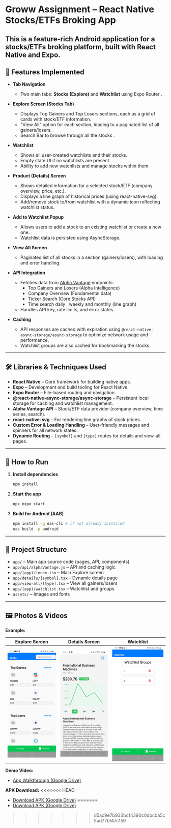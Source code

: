 # Groww Assignment – React Native Stocks/ETFs Broking App

This is a feature-rich Android application for a stocks/ETFs broking platform, built with React Native and Expo. 
---

## 📱 Features Implemented

- **Tab Navigation**
  - Two main tabs: **Stocks (Explore)** and **Watchlist** using Expo Router .

- **Explore Screen (Stocks Tab)**
  - Displays Top Gainers and Top Losers sections, each as a grid of cards with stock/ETF information.
  - "View All" option for each section, leading to a paginated list of all gainers/losers.
  - Search Bar to browse through all the stocks .
- **Watchlist**
  - Shows all user-created watchlists and their stocks.
  - Empty state UI if no watchlists are present.
  - Ability to add new watchlists and manage stocks within them.

- **Product (Details) Screen**
  - Shows detailed information for a selected stock/ETF (company overview, price, etc.).
  - Displays a line graph of historical prices (using react-native-svg).
  - Add/remove stock to/from watchlist with a dynamic icon reflecting watchlist status.

- **Add to Watchlist Popup**
  - Allows users to add a stock to an existing watchlist or create a new one.
  - Watchlist data is persisted using AsyncStorage.

- **View All Screen**
  - Paginated list of all stocks in a section (gainers/losers), with loading and error handling.

- **API Integration**
  - Fetches data from [Alpha Vantage](https://www.alphavantage.co) endpoints:
    - Top Gainers and Losers (Alpha Intelligence)
    - Company Overview (Fundamental data)
    - Ticker Search (Core Stocks API)
    - Time search daily , weekly and monthly (line graph)
  - Handles API key, rate limits, and error states.

- **Caching**
  - API responses are cached with expiration using `@react-native-async-storage/async-storage` to optimize network usage and performance.
  - Watchlist groups are also cached for bookmarking the stocks.

---

## 🛠️ Libraries & Techniques Used

- **React Native** – Core framework for building native apps.
- **Expo** – Development and build tooling for React Native.
- **Expo Router** – File-based routing and navigation.
- **@react-native-async-storage/async-storage** – Persistent local storage for caching and watchlist management.
- **Alpha Vantage API** – Stock/ETF data provider (company overview, time series, search).
- **react-native-svg** – For rendering line graphs of stock prices.
- **Custom Error & Loading Handling** – User-friendly messages and spinners for all network states.
- **Dynamic Routing** – `[symbol]` and `[type]` routes for details and view-all pages.

---

## 🚦 How to Run

1. **Install dependencies**
   ```bash
   npm install
   ```
2. **Start the app**
   ```bash
   npx expo start
   ```
3. **Build for Android (AAB)**
   ```bash
   npm install -g eas-cli # if not already installed
   eas build -p android
   ```

---

## 📁 Project Structure

- `app/` – Main app source code (pages, API, components)
- `app/api/alphaVantage.js` – API and caching logic
- `app/(app)/index.tsx` – Main Explore screen
- `app/details/[symbol].tsx` – Dynamic details page
- `app/view-all/[type].tsx` – View all gainers/losers
- `app/(app)/watchlist.tsx` – Watchlist and groups
- `assets/` – Images and fonts

---

## 🖼️ Photos & Videos


**Example:**

| Explore Screen | Details Screen | Watchlist |
|---|---|---|
| ![Explore](assets/images/screenshot_explore.png) | ![Details](assets/images/screenshot_details.png) | ![Watchlist](assets/images/screenshot_watchlist.png) |

**Demo Video:**
- [App Walkthrough (Google Drive)](https://drive.google.com/file/d/17Lq1nnOTetpAo-_3qzNIKzFsXFEj0wB_/view?usp=drivesdk)


**APK Download:**
<<<<<<< HEAD
- [Download APK (Google Drive)](https://drive.google.com/file/d/17RSqkujaB7lKjfHL6Qn1EgjDYrN-iVlu/view?usp=drivesdk)
=======
- [Download APK (Google Drive)](https://drive.google.com/file/d/17RSqkujaB7lKjfHL6Qn1EgjDYrN-iVlu/view?usp=drivesdk)



>>>>>>> d5ac9e7b933bc14390c0dbcba5c5ad77bf47c159
